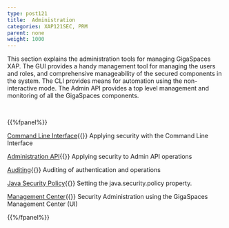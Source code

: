 ```yaml
---
type: post121
title:  Administration
categories: XAP121SEC, PRM
parent: none
weight: 1000
---
```




This section explains the administration tools for managing GigaSpaces XAP. The GUI provides a handy management tool for managing the users and roles, and comprehensive manageability of the secured components in the system. The CLI provides means for automation using the non-interactive mode. The Admin API provides a top level management and monitoring of all the GigaSpaces components.


<br>

{{%fpanel%}}


[Command Line Interface](./command-line-interface-cli-security.html){{<wbr>}}
Applying security with the Command Line Interface

[Administration API](./administration-and-monitoring-api-security.html){{<wbr>}}
Applying security to Admin API operations

[Auditing](./auditing.html){{<wbr>}}
Auditing of authentication and operations

[Java Security Policy](./java-security-policy-file.html){{<wbr>}}
Setting the java.security.policy property.


[Management Center]({{%currentadmurl%}}/gigaspaces-management-center-ui-security.html){{<wbr>}}
Security Administration using the GigaSpaces Management Center (UI)


{{%/fpanel%}}

